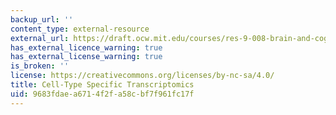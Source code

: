 ```yaml
---
backup_url: ''
content_type: external-resource
external_url: https://draft.ocw.mit.edu/courses/res-9-008-brain-and-cognitive-sciences-computational-tutorials/pages/cell-type-specific-transcriptomics/
has_external_licence_warning: true
has_external_license_warning: true
is_broken: ''
license: https://creativecommons.org/licenses/by-nc-sa/4.0/
title: Cell-Type Specific Transcriptomics
uid: 9683fdae-a671-4f2f-a58c-bf7f961fc17f
---
```

